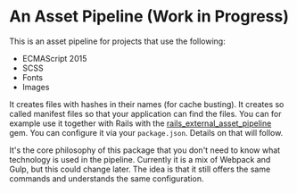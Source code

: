 # An Asset Pipeline (Work in Progress)

This is an asset pipeline for projects that use the following:

* ECMAScript 2015
* SCSS
* Fonts
* Images

It creates files with hashes in their names (for cache busting). It creates so called manifest files so that your application can find the files. You can for example use it together with Rails with the [rails_external_asset_pipeline](https://rubygems.org/gems/rails_external_asset_pipeline) gem. You can configure it via your `package.json`. Details on that will follow.

It's the core philosophy of this package that you don't need to know what technology is used in the pipeline. Currently it is a mix of Webpack and Gulp, but this could change later. The idea is that it still offers the same commands and understands the same configuration.
